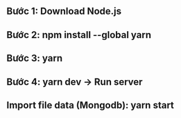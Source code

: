 ## Bước 1: Download Node.js
## Bước 2: npm install --global yarn
## Bước 3: yarn
## Bước 4: yarn dev -> Run server

## Import file data (Mongodb): yarn start
